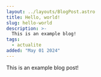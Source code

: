 ```yaml
---
layout: ../layouts/BlogPost.astro
title: Hello, world!
slug: hello-world
description: >-
  This is an example blog!
tags:
  - actualite
added: "May 01 2024"
---
```


This is an example blog post!
